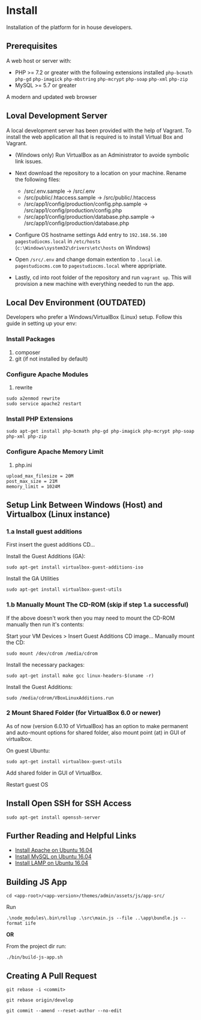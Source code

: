 # Install

Installation of the platform for in house developers. 

## Prerequisites

A web host or server with:

* PHP >= 7.2 or greater with the following extensions installed `php-bcmath` `php-gd` `php-imagick` `php-mbstring` `php-mcrypt` `php-soap` `php-xml` `php-zip`
* MySQL >= 5.7 or greater

A modern and updated web browser

## Loval Development Server

A local development server has been provided with the help of Vagrant. To install the web application all that is required is to install Virtual Box and Vagrant. 
- (Windows only) Run VirtualBox as an Administrator to avoide symbolic link issues.
- Next download the repository to a location on your machine. 
Rename the following files:
    - /src/.env.sample -> /src/.env
    - /src/public/.htaccess.sample -> /src/public/.htaccess
    - /src/app1/config/production/config.php.sample -> /src/app1/config/production/config.php
    - /src/app1/config/production/database.php.sample -> /src/app1/config/production/database.php

- Configure OS hostname settings 
Add entry to `192.168.56.100 pagestudiocms.local` in `/etc/hosts` (`c:\Windows\system32\drivers\etc\hosts` on Windows)
- Open `/src/.env` and change domain extention to `.local` i.e. `pagestudiocms.com` to `pagestudiocms.local` where appripriate.
- Lastly, cd into root folder of the repository and run `vagrant up`. This will provision a new machine with everything needed to run the app.

## Local Dev Environment (OUTDATED)
Developers who prefer a Windows/VirtualBox (Linux) setup. Follow this guide in setting up your env:

### Install Packages
1. composer 
2. git (if not installed by default)

### Configure Apache Modules 
1. rewrite
```
sudo a2enmod rewrite
sudo service apache2 restart
```
### Install PHP Extensions 
```
sudo apt-get install php-bcmath php-gd php-imagick php-mcrypt php-soap php-xml php-zip
```

### Configure Apache Memory Limit
1. php.ini
```
upload_max_filesize = 20M
post_max_size = 21M
memory_limit = 1024M
```

## Setup Link Between Windows (Host) and Virtualbox (Linux instance)
### 1.a Install guest additions 

First insert the guest additions CD...

Install the Guest Additions (GA):
```
sudo apt-get install virtualbox-guest-additions-iso
```

Install the GA Utilities 
```
sudo apt-get install virtualbox-guest-utils
```

### 1.b Manually Mount The CD-ROM (skip if step 1.a successful)
If the above doesn't work then you may need to mount the CD-ROM manually then run it's contents:

Start your VM
Devices > Insert Guest Additions CD image...
Manually mount the CD: 
```
sudo mount /dev/cdrom /media/cdrom
```
Install the necessary packages: 
```
sudo apt-get install make gcc linux-headers-$(uname -r)
```
Install the Guest Additions: 
```
sudo /media/cdrom/VBoxLinuxAdditions.run
```

### 2 Mount Shared Folder (for VirtualBox 6.0 or newer)

As of now (version 6.0.10 of VirtualBox) has an option to make permanent and auto-mount options for shared folder, also mount point (at) in GUI of virtualbox. 

On guest Ubuntu: 
```
sudo apt-get install virtualbox-guest-utils
```

Add shared folder in GUI of VirtualBox.

Restart guest OS

## Install Open SSH for SSH Access
```
sudo apt-get install openssh-server
```

## Further Reading and Helpful Links
* [Install Apache on Ubuntu 16.04](https://www.digitalocean.com/community/tutorials/how-to-install-the-apache-web-server-on-ubuntu-16-04)
* [Install MySQL on Ubuntu 16.04](https://www.digitalocean.com/community/tutorials/how-to-install-mysql-on-ubuntu-16-04)
* [Install LAMP on Ubuntu 16.04](https://www.digitalocean.com/community/tutorials/how-to-install-linux-apache-mysql-php-lamp-stack-on-ubuntu-16-04)

## Building JS App

```
cd <app-root>/<app-version>/themes/admin/assets/js/app-src/
```

Run 
```
.\node_modules\.bin\rollup .\src\main.js --file ..\app\bundle.js --format iife
```

**OR**

From the project dir run: 

```
./bin/build-js-app.sh
```

## Creating A Pull Request 

```
git rebase -i <commit>

git rebase origin/develop

git commit --amend --reset-author --no-edit
```